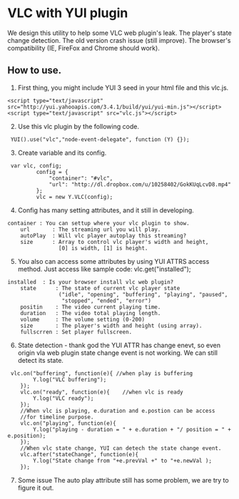 VLC with YUI plugin
===================

We design this utility to help some VLC web plugin's leak.
The player's state change detection. The old version crash issue (still improve).
The browser's compatibility (IE, FireFox and Chrome should work).

How to use.
-------

1. First thing, you might include YUI 3 seed in your html file and this vlc.js.
~~~~
<script type="text/javascript" src="http://yui.yahooapis.com/3.4.1/build/yui/yui-min.js"></script>
<script type="text/javascript" src="vlc.js"></script>
~~~~

2. Use this vlc plugin by the following code.
<pre><code> YUI().use("vlc","node-event-delegate", function (Y) {});
</code></pre>

3. Create variable and its config.
<pre><code> var vlc, config;
         config = {
             "container": "#vlc",
             "url": "http://dl.dropbox.com/u/10258402/GokKUqLcvD8.mp4"
         };
         vlc = new Y.VLC(config);
</code></pre>

4. Config has many setting attributes, and it still in developing.
<pre><code>container : You can settup where your vlc plugin to show.
    url       : The streaming url you will play.
    autoPlay  : Will vlc player autoplay this streaming?
    size      : Array to control vlc player's width and height,
                [0] is width, [1] is height.
</pre></code>

5. You also can access some attributes by using YUI ATTRS access method.
   Just access like sample code:  vlc.get("installed");
<pre><code>installed  : Is your browser install vlc web plugin?
    state      : The state of current vlc player state
                ("idle", "opening", "buffering", "playing", "paused",
                 "stopped", "ended", "error")
    positin    : The video current playing time.
    duration   : The video total playing length.
    volume     : The volume setting (0-200)
    size       : The player's width and height (using array).
    fullscrren : Set player fullscreen.
</pre></code>

6. State detection - thank god the YUI ATTR has change enevt,
   so even origin vla web plugin state change event is not working.
   We can still detect its state.
<pre><code> vlc.on("buffering", function(e){ //when play is buffering
        Y.log("VLC buffering");
    });
    vlc.on("ready", function(e){    //when vlc is ready
        Y.log("VLC ready");
    });
    //When vlc is playing, e.duration and e.postion can be access
    //for timeline purpose.
    vlc.on("playing", function(e){
        Y.log("playing - duration = " + e.duration + "/ position = " + e.position);
    });
    //When vlc state change, YUI can detech the state change event.
    vlc.after("stateChange", function(e){
        Y.log("State change from "+e.prevVal +" to "+e.newVal );
    });
</code></pre>
7. Some issue
    The auto play attribute still has some problem, we are try to figure it out.

